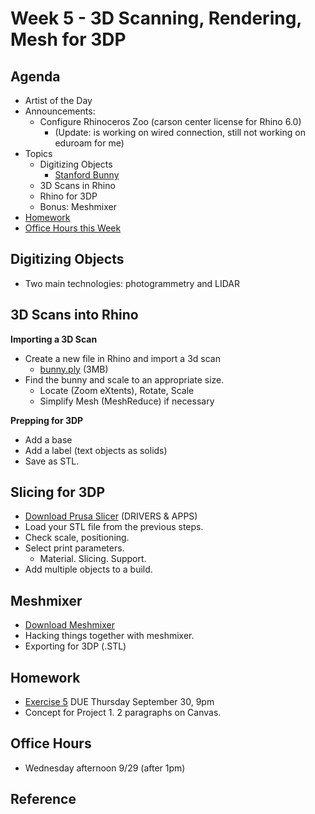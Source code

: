 # Week 5 - 3D Scanning, Rendering, Mesh for 3DP

## Agenda
- Artist of the Day
- Announcements:
  - Configure Rhinoceros Zoo (carson center license for Rhino 6.0)
    - (Update: is working on wired connection, still not working on eduroam for me)
- Topics
  - Digitizing Objects
    - [Stanford Bunny](http://graphics.stanford.edu/data/3Dscanrep/)
  - 3D Scans in Rhino
  - Rhino for 3DP
  - Bonus: Meshmixer
- [Homework](#homework)
- [Office Hours this Week](#office-hours)

## Digitizing Objects
- Two main technologies: photogrammetry and LIDAR

## 3D Scans into Rhino

__Importing a 3D Scan__
- Create a new file in Rhino and import a 3d scan 
  - [bunny.ply](../assets/day5/bunny.ply) (3MB)
- Find the bunny and scale to an appropriate size. 
  - Locate (Zoom eXtents), Rotate, Scale
  - Simplify Mesh (MeshReduce) if necessary

__Prepping for 3DP__
- Add a base
- Add a label (text objects as solids)
- Save as STL.

## Slicing for 3DP
- [Download Prusa Slicer](https://www.prusa3d.com/drivers/) (DRIVERS & APPS)
- Load your STL file from the previous steps. 
- Check scale, positioning. 
- Select print parameters.
  - Material. Slicing. Support. 
- Add multiple objects to a build.

## Meshmixer
- [Download Meshmixer](https://www.meshmixer.com/download.html)
- Hacking things together with meshmixer.
- Exporting for 3DP (.STL)

## Homework
- [Exercise 5](../exercises/ex5.md) DUE Thursday September 30, 9pm
- Concept for Project 1. 2 paragraphs on Canvas.

## Office Hours 
- Wednesday afternoon 9/29 (after 1pm)

## Reference
